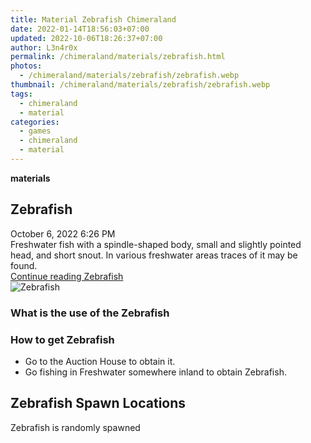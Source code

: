```yaml
---
title: Material Zebrafish Chimeraland
date: 2022-01-14T18:56:03+07:00
updated: 2022-10-06T18:26:37+07:00
author: L3n4r0x
permalink: /chimeraland/materials/zebrafish.html
photos:
  - /chimeraland/materials/zebrafish/zebrafish.webp
thumbnail: /chimeraland/materials/zebrafish/zebrafish.webp
tags:
  - chimeraland
  - material
categories:
  - games
  - chimeraland
  - material
---
```


<link
  rel="stylesheet"
  href="https://rawcdn.githack.com/dimaslanjaka/Web-Manajemen/870a349/css/bootstrap-5-3-0-alpha3-wrapper.css"
/>
<section id="bootstrap-wrapper">
  <div data-bs-theme="dark">
    <div
      class="row g-0 border rounded overflow-hidden flex-md-row mb-4 shadow-sm position-relative bg-dark text-light"
    >
      <div class="col p-4 d-flex flex-column position-static">
        <strong class="d-inline-block mb-2 text-success">materials</strong>
        <h2 class="mb-0">Zebrafish</h2>
        <div class="mb-1 text-muted">October 6, 2022 6:26 PM</div>
        <div class="mb-2 border p-1">
          Freshwater fish with a spindle-shaped body, small and slightly pointed
          head, and short snout. In various freshwater areas traces of it may be
          found.
        </div>
        <a
          href="/chimeraland/materials/zebrafish.html"
          class="stretched-link d-none text-primary"
          >Continue reading Zebrafish</a
        >
      </div>
      <div class="col-auto d-none d-md-block d-lg-block">
        <img
          src="https://www.webmanajemen.com/chimeraland/materials/zebrafish/zebrafish.webp"
          alt="Zebrafish"
        />
      </div>
    </div>
    <div class="row">
      <div class="col-lg-6 col-12 mb-2">
        <div class="card">
          <div class="card-body">
            <h3 class="card-title">What is the use of the Zebrafish</h3>
            <div class="card-text"><ul></ul></div>
          </div>
        </div>
      </div>
      <div class="col-lg-6 col-12 mb-2">
        <div class="card">
          <div class="card-body">
            <h3 class="card-title">How to get Zebrafish</h3>
            <div class="card-text">
              <ul>
                <li>Go to the Auction House to obtain it.</li>
                <li>
                  Go fishing in Freshwater somewhere inland to obtain Zebrafish.
                </li>
              </ul>
            </div>
          </div>
        </div>
      </div>
      <div class="col-12 mb-2">
        <h2>Zebrafish Spawn Locations</h2>
        <p>Zebrafish is randomly spawned</p>
      </div>
    </div>
  </div>
</section>